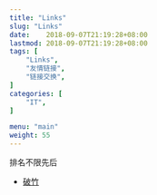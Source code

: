```yaml
---
title: "Links"
slug: "Links"
date:    2018-09-07T21:19:28+08:00
lastmod: 2018-09-07T21:19:28+08:00
tags: [
    "Links",
    "友情链接",
    "链接交换",
]
categories: [
    "IT",
]

menu: "main"
weight: 55
---
```


排名不限先后

* [破竹](http://zy2071.com/)
<!--more-->
